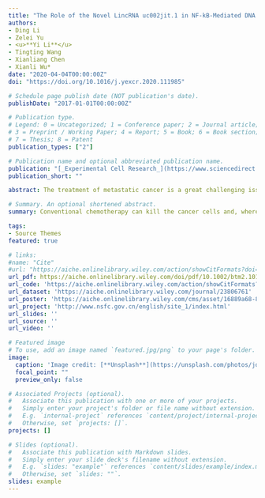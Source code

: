 ```yaml
---
title: "The Role of the Novel LincRNA uc002jit.1 in NF-kB-Mediated DNA Damage Repair in Acute Myeloid Leukemia Cells"
authors:
- Ding Li
- Zelei Yu
- <u>**Yi Li**</u> 
- Tingting Wang
- Xianliang Chen
- Xianli Wu*
date: "2020-04-04T00:00:00Z"
doi: "https://doi.org/10.1016/j.yexcr.2020.111985"

# Schedule page publish date (NOT publication's date).
publishDate: "2017-01-01T00:00:00Z"

# Publication type.
# Legend: 0 = Uncategorized; 1 = Conference paper; 2 = Journal article;
# 3 = Preprint / Working Paper; 4 = Report; 5 = Book; 6 = Book section;
# 7 = Thesis; 8 = Patent
publication_types: ["2"]

# Publication name and optional abbreviated publication name.
publication: "[_Experimental Cell Research_](https://www.sciencedirect.com/journal/experimental-cell-research) · [**Elsevier**](https://www.sciencedirect.com/journal/experimental-cell-research)"
publication_short: ""

abstract: The treatment of metastatic cancer is a great challenging issue throughout the world. Conventional chemotherapy can kill the cancer cells and, whereas, would exacerbate the metastasis and induce drug resistance. Here, a new combinatorial treatment strategy of metastatic cancer was probed via subsequentially dosing dual nanomedicines, marimastat‐loaded thermosensitive liposomes (MATT‐LTSLs) and paclitaxel nanocrystals (PTX‐Ns), via intravenous and intratumoral injection. First, the metastasis was blocked and cancer cells were locked in the tumor microenvironment (TME) by delivering the matrix metalloproteinase (MMP) inhibitor, MATT, to the tumor with LTSLs, downregulating the MMPs by threefold and reducing the degradation of the extracellular matrix. And then, the “locked” cancer cells were efficiently killed via intratumoral injection of the other cytotoxic nanomedicine, PTX‐Ns, along with no metastasis and 100% inhibition of tumor growth. This work highlights the importance of the TME's integrity in the chemotherapy duration. We believe this is a generalized strategy for cancer treatment and has potential guidance for the clinical administration.

# Summary. An optional shortened abstract.
summary: Conventional chemotherapy can kill the cancer cells and, whereas, would exacerbate the metastasis and induce drug resistance. Here, a new combinatorial treatment strategy of metastatic cancer was probed via subsequentially dosing dual nanomedicines, marimastat‐loaded thermosensitive liposomes (MATT‐LTSLs) and paclitaxel nanocrystals (PTX‐Ns), via intravenous and intratumoral injection. 

tags:
- Source Themes
featured: true

# links:
#name: "Cite"
#url: "https://aiche.onlinelibrary.wiley.com/action/showCitFormats?doi=10.1002%2Fbtm2.10130"
url_pdf: https://aiche.onlinelibrary.wiley.com/doi/pdf/10.1002/btm2.10130
url_code: 'https://aiche.onlinelibrary.wiley.com/action/showCitFormats?doi=10.1002%2Fbtm2.10130'
url_dataset: 'https://aiche.onlinelibrary.wiley.com/journal/23806761'
url_poster: 'https://aiche.onlinelibrary.wiley.com/cms/asset/16889a68-8fd7-434f-88ab-aab8bb9db190/btm210130-fig-0007-m.jpg'
url_project: 'http://www.nsfc.gov.cn/english/site_1/index.html'
url_slides: ''
url_source: ''
url_video: ''

# Featured image
# To use, add an image named `featured.jpg/png` to your page's folder. 
image:
  caption: 'Image credit: [**Unsplash**](https://unsplash.com/photos/jdD8gXaTZsc)'
  focal_point: ""
  preview_only: false

# Associated Projects (optional).
#   Associate this publication with one or more of your projects.
#   Simply enter your project's folder or file name without extension.
#   E.g. `internal-project` references `content/project/internal-project/index.md`.
#   Otherwise, set `projects: []`.
projects: []

# Slides (optional).
#   Associate this publication with Markdown slides.
#   Simply enter your slide deck's filename without extension.
#   E.g. `slides: "example"` references `content/slides/example/index.md`.
#   Otherwise, set `slides: ""`.
slides: example
---
```

